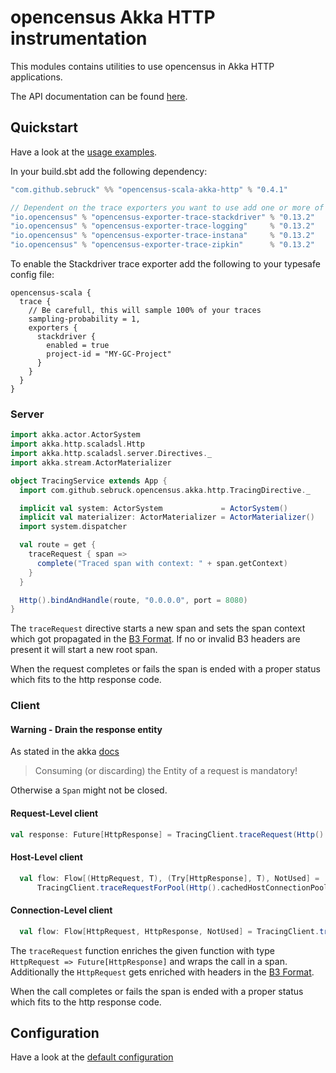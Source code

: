 # opencensus Akka HTTP instrumentation
This modules contains utilities to use opencensus in Akka HTTP applications.

The API documentation can be found [here](https://sebruck.github.io/opencensus-scala/).

## Quickstart
Have a look at the [usage examples](../akka-http-example/src/main/scala/com/github/sebruck/opencensus/examples/akka/http).

In your build.sbt add the following dependency:

```scala
"com.github.sebruck" %% "opencensus-scala-akka-http" % "0.4.1" 

// Dependent on the trace exporters you want to use add one or more of the following
"io.opencensus" % "opencensus-exporter-trace-stackdriver" % "0.13.2"
"io.opencensus" % "opencensus-exporter-trace-logging"     % "0.13.2"
"io.opencensus" % "opencensus-exporter-trace-instana"     % "0.13.2"
"io.opencensus" % "opencensus-exporter-trace-zipkin"      % "0.13.2"
```

To enable the Stackdriver trace exporter add the following to your typesafe config file:
```
opencensus-scala {
  trace {
    // Be carefull, this will sample 100% of your traces
    sampling-probability = 1,
    exporters {
      stackdriver {
        enabled = true 
        project-id = "MY-GC-Project"
      }
    }
  }
}
```

### Server
```scala
import akka.actor.ActorSystem
import akka.http.scaladsl.Http
import akka.http.scaladsl.server.Directives._
import akka.stream.ActorMaterializer

object TracingService extends App {
  import com.github.sebruck.opencensus.akka.http.TracingDirective._

  implicit val system: ActorSystem             = ActorSystem()
  implicit val materializer: ActorMaterializer = ActorMaterializer()
  import system.dispatcher

  val route = get {
    traceRequest { span =>
      complete("Traced span with context: " + span.getContext)
    }
  }

  Http().bindAndHandle(route, "0.0.0.0", port = 8080)
}
```

The `traceRequest` directive starts a new span and sets the span context which got propagated in 
the [B3 Format](https://github.com/openzipkin/b3-propagation#overall-process). If no or invalid B3 headers
are present it will start a new root span. 

When the request completes or fails the span is ended with a proper status which fits to the http response code.

### Client

#### Warning - Drain the response entity
As stated in the akka [docs](https://doc.akka.io/docs/akka-http/current/implications-of-streaming-http-entity.html#implications-of-the-streaming-nature-of-request-response-entities)
>Consuming (or discarding) the Entity of a request is mandatory!

Otherwise a `Span` might not be closed.

#### Request-Level client
```scala
val response: Future[HttpResponse] = TracingClient.traceRequest(Http().singleRequest(_), parentSpan)(HttpRequest())
```

#### Host-Level client
```scala
  val flow: Flow[(HttpRequest, T), (Try[HttpResponse], T), NotUsed] = 
      TracingClient.traceRequestForPool(Http().cachedHostConnectionPool[T]("host"), parentSpan)
```

#### Connection-Level client
```scala
  val flow: Flow[HttpRequest, HttpResponse, NotUsed] = TracingClient.traceRequestForConnection(Http().outgoingConnection("host"), parentSpan)
```

The `traceRequest` function enriches the given function with type `HttpRequest => Future[HttpResponse]` and wraps the
call in a span. Additionally the `HttpRequest` gets enriched with headers in the 
[B3 Format](https://github.com/openzipkin/b3-propagation#overall-process).

When the call completes or fails the span is ended with a proper status which fits to the http response code.

## Configuration
Have a look at the [default configuration](src/main/resources/reference.conf)
